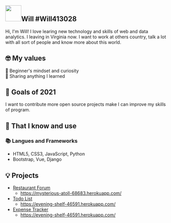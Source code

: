 ## <img width="50px" src="https://raw.githubusercontent.com/ms314006/ms314006/basic/resource/gqsm.png" />Will #Will413028

Hi, I'm Will! I love learing new technology and skills of web and data analytics. I leaving in Virginia now. I want to work at others country, talk a lot with all sort of people and know more about this world.

## 🤓 My values
🍏 Beginner's mindset and curiosity<br>
🙌 Sharing anything I learned<br>

## 🔭 Goals of 2021

I  want to contribute more open source projects make I can improve my skills of program.

## 🧠 That I know and use
### 📚 Langues and Frameworks
- HTML5, CSS3, JavaScript, Python
- Bootstrap, Vue, Django

## 💡 Projects
- [Restaurant Forum](https://github.com/Will413028/Restaurant-Forum)
  - https://mysterious-atoll-68683.herokuapp.com/
- [Todo List](https://github.com/Will413028/todo-list)  
  - https://evening-shelf-46591.herokuapp.com/
- [Expense Tracker](https://github.com/Will413028/expense-tracker)
  - https://evening-shelf-46591.herokuapp.com/
